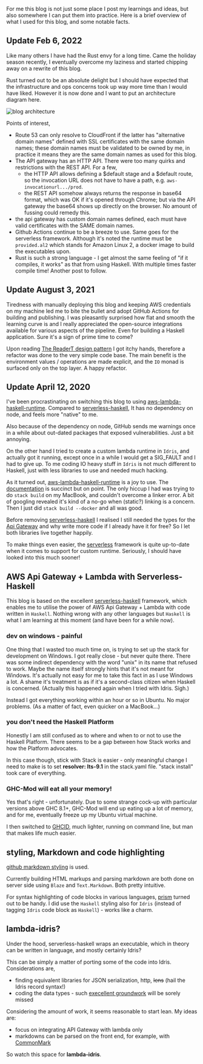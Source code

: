 For me this blog is not just some place I post my learnings and ideas, but also somewhere I can put them into practice. Here is a brief overview of what I used for this blog, and some notable facts.

## Update Feb 6, 2022
Like many others I have had the Rust envy for a long time. Came the holiday season recently, I eventually overcome my laziness and started chipping away on a rewrite of this blog.

Rust turned out to be an absolute delight but I should have expected that the infrastructure and ops concerns took up way more time than I would have liked. However it is now done and I want to put an architecture diagram here. 

![blog architecture](https://s3.ap-southeast-2.amazonaws.com/hacklewayne.com/blog.jpg)

Points of interest,

* Route 53 can only resolve to CloudFront if the latter has "alternative domain names" defined with SSL certificates with the same domain names; these domain names must be validated to be owned by me, in practice it means they are the same domain names as used for this blog.
* The API gateway has an HTTP API. There were too many quirks and restrictions with the REST API. For a few,
  * the HTTP API allows defining a $default stage and a $default route, so the invocation URL does not have to have a path, e.g. `aws-invocationurl.../prod`.
  * the REST API somehow always returns the response in base64 format, which was OK if it's opened through Chrome; but via the API gateway the base64 shows up directly on the browser. No amount of fussing could remedy this.
* the api gateway has custom domain names defined, each must have valid certificates with the SAME domain names.
* Github Actions continue to be a breeze to use. Same goes for the serverless framework. Although it's noted the runtime must be `provided.al2` which stands for Amazon Linux 2, a docker image to build the executables upon.
* Rust is such a strong language - I get almost the same feeling of "if it compiles, it works" as that from using Haskell. With multiple times faster compile time! Another post to follow.

## Update August 3, 2021
Tiredness with manually deploying this blog and keeping AWS credentials on my machine led me to bite the bullet and adopt GitHub Actions for building and publishing. I was pleasantly surprised how flat and smooth the learning curve is and I really appreciated the open-source integrations available for various aspects of the pipeline. Even for building a Haskell application. Sure it's a sign of prime time to come?

Upon reading [The ReaderT design pattern](https://www.fpcomplete.com/blog/2017/06/readert-design-pattern/) I got itchy hands, therefore a refactor was done to the very simple code base. The main benefit is the environment values / operations are made explicit, and the `IO` monad is surfaced only on the top layer. A happy refactor.

## Update April 12, 2020
I've been procrastinating on switching this blog to using [aws-lambda-haskell-runtime](http://hackage.haskell.org/package/aws-lambda-haskell-runtime). Compared to [serverless-haskell](https://github.com/seek-oss/serverless-haskell), It has no dependency on node, and feels more "native" to me.

Also because of the dependency on node, GitHub sends me warnings once in a while about out-dated packages that exposed vulnerabilities. Just a bit annoying.

On the other hand I tried to create a custom lambda runtime in `Idris`, and actually got it running, except once in a while I would get a SIG_FAULT and I had to give up. To me coding IO heavy stuff in `Idris` is not much different to Haskell, just with less libraries to use and needed much hacking.

As it turned out, [aws-lambda-haskell-runtime](http://hackage.haskell.org/package/aws-lambda-haskell-runtime) is a joy to use. The [documentation](https://theam.github.io/aws-lambda-haskell-runtime/index.html) is succinct but on point. The only hiccup I had was trying to do `stack build` on my MacBook, and couldn't overcome a linker error. A bit of googling revealed it's kind of a no-go when (static?) linking is a concern. Then I just did `stack build --docker` and all was good.

Before removing [serverless-haskell](https://github.com/seek-oss/serverless-haskell) I realised I still needed the types for the [Api Gateway](https://theam.github.io/aws-lambda-haskell-runtime/04-usage-with-api-gateway.html) and why write more code if I already have it for free? So I let both libraries live together happily.

To make things even easier, the [serverless](https://serverless.com/framework/docs/providers/aws/) framework is quite up-to-date when it comes to support for custom runtime. Seriously, I should have looked into this much sooner!

## AWS Api Gateway + Lambda with Serverless-Haskell
This blog is based on the excellent [serverless-haskell](https://github.com/seek-oss/serverless-haskell) framework, which enables me to utilise the power of AWS Api Gateway + Lambda with code written in `Haskell`. Nothing wrong with any other languages but `Haskell` is what I am learning at this moment (and have been for a while now).

### dev on windows - painful
One thing that I wasted too much time on, is trying to set up the stack for development on Windows. I got really close - but never quite there. There was some indirect dependency with the word "unix" in its name that refused to work. Maybe the name itself strongly hints that it's not meant for Windows. It's actually not easy for me to take this fact in as I use Windows a lot. A shame it's treatment is as if it's a second-class citizen when Haskell is concerned. (Actually this happened again when I tried with Idris. Sigh.)

Instead I got everything working within an hour or so in Ubuntu. No major problems. (As a matter of fact, even quicker on a MacBook...)

### you don't need the Haskell Platform

Honestly I am still confused as to where and when to or not to use the Haskell Platform. There seems to be a gap between how Stack works and how the Platform advocates.

In this case though, stick with Stack is easier - only meaningful change I need to make is to set **resolver: lts-9.1** in the stack.yaml file. "stack install" took care of everything.

### GHC-Mod will eat all your memory!

Yes that's right - unfortunately. Due to some strange cock-up with particular versions above GHC 8.1+, GHC-Mod will end up eating up a lot of memory, and for me, eventually freeze up my Ubuntu virtual machine.

I then switched to [GHCID](https://github.com/ndmitchell/ghcid), much lighter, running on command line, but man that makes life much easier.

## styling, Markdown and code highlighting

[github markdown styling](https://cdnjs.cloudflare.com/ajax/libs/github-markdown-css/2.10.0/github-markdown.min.css) is used.

Currently building HTML markups and parsing markdown are both done on server side using `Blaze` and `Text.Markdown`. Both pretty intuitive.

For syntax highlighting of code blocks in various languages, [prism](https://prismjs.com) turned out to be handy. I did use the `Haskell` styling also for `Idris` (instead of tagging `Idris` code block as `Haskell`) - works like a charm.

## lambda-idris?

Under the hood, serverless-haskell wraps an executable, which in theory can be written in language, and mostly certainly Idris?

This can be simply a matter of porting some of the code into Idris. Considerations are,

* finding equivalent libraries for JSON serialization, http, ~~lens~~ (hail the Idris record syntax!)
* coding the data types - such [execellent groundwork](http://hackage.haskell.org/package/amazonka-core) will be sorely missed

Considering the amount of work, it seems reasonable to start lean. My ideas are:
* focus on integrating API Gateway with lambda only
* markdowns can be parsed on the front end, for example, with [CommonMark](https://github.com/commonmark/commonmark.js)

So watch this space for **lambda-idris**.
